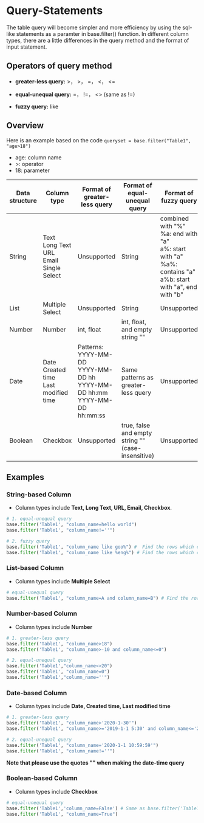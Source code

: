 # Query-Statements

The table query will become simpler and more efficiency by using the sql-like statements as a paramter in base.filter() function. In different column types, there are a little differences in the query method and the format of input statement. 

## Operators of query method

* **greater-less query:**  >， >， =， <， <=

* **equal-unequal query:**  =， !=， <> (same as !=)

* **fuzzy query:**  like

## Overview

Here is an example based on the code `queryset = base.filter("Table1", "age>18")` 

* age: column name
* \>: operator
* 18: parameter

| Data structure | Column type                                                | Format of greater-less query                                 | Format of equal-unequal query                            | Format of fuzzy query                                        |
| -------------- | ---------------------------------------------------------- | ------------------------------------------------------------ | -------------------------------------------------------- | ------------------------------------------------------------ |
| String         | Text<br />Long Text<br />URL<br />Email<br />Single Select | Unsupported                                                  | String                                                   | combined with "%"<br />%a: end with "a"<br />a%:  start with "a"<br />%a%: contains "a"<br />a%b: start with "a", end with "b" |
| List           | Multiple Select                                            | Unsupported                                                  | String                                                   | Unsupported                                                  |
| Number         | Number                                                     | int, float                                                   | int, float, and empty string ""                          | Unsupported                                                  |
| Date           | Date<br />Created time<br />Last modified time             | Patterns: <br />YYYY-MM-DD<br />YYYY-MM-DD hh<br />YYYY-MM-DD hh:mm<br />YYYY-MM-DD hh:mm:ss | Same patterns as greater-less query                      | Unsupported                                                  |
| Boolean        | Checkbox                                                   | Unsupported                                                  | true, false and empty string "" <br />(case-insensitive) | Unsupported                                                  |

## Examples

### String-based Column

*  Column types include **Text, Long Text, URL, Email, Checkbox**.

```python
# 1. equal-unequal query
base.filter('Table1', "column_name=hello world")
base.filter('Table1', "column_name!=''")

# 2. fuzzy query
base.filter('Table1', "column_name like goo%") #  Find the rows which column name starts with "goo"
base.filter('Table1', "column_name like %eng%") # Find the rows which column name contains "eng"
```

### List-based Column

* Column types include **Multiple Select**

~~~python
# equal-unequal query
base.filter('Table1', "column_name=A and column_name=B") # Find the rows which contains both 'A' and 'B'
~~~

### Number-based Column

* Column types include **Number**

~~~python
# 1. greater-less query
base.filter('Table1', "column_name>18")
base.filter('Table1', "column_name>-10 and column_name<=0")

# 2. equal-unequal query
base.filter('Table1',"column_name<>20")
base.filter('Table1', "column_name=0")
base.filter('Table1',"column_name=''")
~~~

### Date-based Column

* Column types include **Date, Created time, Last modified time**

~~~python
# 1. greater-less query
base.filter('Table1', "column_name>'2020-1-30'")
base.filter('Table1', "column_name>='2019-1-1 5:30' and column_name<='2019-5-1 6'")

# 2. equal-unequal query
base.filter('Table1', "column_name='2020-1-1 10:59:59'")
base.filter('Table1', "column_name!=''")
~~~

**Note that please use the quotes "" when making the date-time query**

### Boolean-based Column

* Column types include **Checkbox**

~~~python
# equal-unequal query
base.filter('Table1','column_name=False') # Same as base.filter('Table1', "column_name=''")
base.filter('Table1', "column_name=True")
~~~
